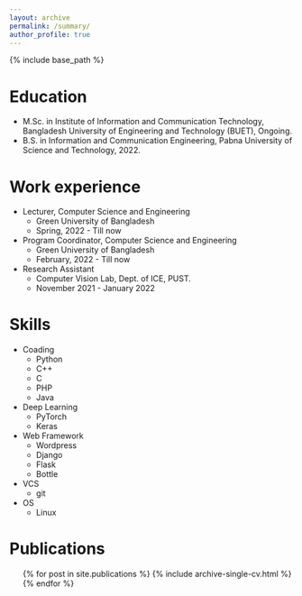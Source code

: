 ```yaml
---
layout: archive
permalink: /summary/
author_profile: true
---
```


{% include base_path %}

Education
======
* M.Sc. in Institute of Information and Communication Technology, Bangladesh University of Engineering and Technology (BUET), Ongoing.
* B.S. in Information and Communication Engineering, Pabna University of Science and Technology, 2022.


Work experience
======
* Lecturer, Computer Science and Engineering
  * Green University of Bangladesh
  * Spring, 2022 - Till now
* Program Coordinator, Computer Science and Engineering
  * Green University of Bangladesh
  * February, 2022 - Till now
* Research Assistant
  * Computer Vision Lab, Dept. of ICE, PUST.
  * November 2021 - January 2022

  
Skills
======
* Coading
  * Python
  * C++
  * C
  * PHP
  * Java
* Deep Learning
  * PyTorch
  * Keras
* Web Framework
  * Wordpress
  * Django
  * Flask
  * Bottle
* VCS
  * git
* OS
  * Linux


Publications
======
  <ul>{% for post in site.publications %}
    {% include archive-single-cv.html %}
  {% endfor %}</ul>
  
<!-- Talks
======
  <ul>{% for post in site.talks %}SS
    {% include archive-single-talk-cv.html %}
  {% endfor %}</ul>
  
Teaching
======
  <ul>{% for post in site.teaching %}
    {% include archive-single-cv.html %}
  {% endfor %}</ul> -->
  
